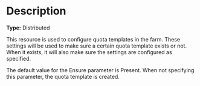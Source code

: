 # Description

**Type:** Distributed

This resource is used to configure quota templates in the farm. These settings
will be used to make sure a certain quota template exists or not. When it
exists, it will also make sure the settings are configured as specified.

The default value for the Ensure parameter is Present. When not specifying this
parameter, the quota template is created.
